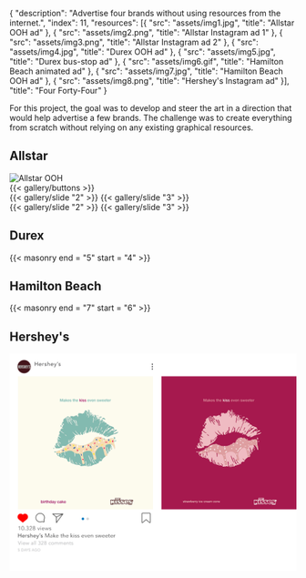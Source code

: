 {
  "description": "Advertise four brands without using resources from the internet.",
  "index": 11,
  "resources": [{
    "src": "assets/img1.jpg",
    "title": "Allstar OOH ad"
  }, {
    "src": "assets/img2.png",
    "title": "Allstar Instagram ad 1"
  }, {
    "src": "assets/img3.png",
    "title": "Allstar Instagram ad 2"
  }, {
    "src": "assets/img4.jpg",
    "title": "Durex OOH ad"
  }, {
    "src": "assets/img5.jpg",
    "title": "Durex bus-stop ad"
  }, {
    "src": "assets/img6.gif",
    "title": "Hamilton Beach animated ad"
  }, {
    "src": "assets/img7.jpg",
    "title": "Hamilton Beach OOH ad"
  }, {
    "src": "assets/img8.png",
    "title": "Hershey's Instagram ad"
  }],
  "title": "Four Forty-Four"
}

For this project, the goal was to develop and steer the art in a direction that would help advertise a few brands. The challenge was to create everything from scratch without relying on any existing graphical resources.

## Allstar

<div
  data-masonry
  w-m = "t-5">
  <div
    w-m = "b-5"
    w-w = "full lg:masonryLg sm:masonrySm">
    <img
      alt = "Allstar OOH"
      data-lazy = "/projects/four-forty-four/assets/img1.jpg"
      height = "768"
      src = "/projects/four-forty-four/assets/img1-low.jpg"
      width = "1024"
      w-m = "b-5"
      w-object = "cover"
      w-transition = "duration-250 ease-in-out filter"
      w-w = "full"/>
  </div>
  <div
    w-m = "b-5"
    w-w = "full lg:masonryLg sm:masonrySm">
    <div
      data-gallery = '{"effect": "cards"}'
      w-m = "x-auto"
      w-max-w = "xs lg:sm"
      w-position = "relative"
      w-w = "card"
      x-data = "gallery">
      <div
        class = "swiper"
        w-text = "dark-500"
        w-w = "full">
        {{< gallery/buttons >}}
        <div
          class = "swiper-wrapper"
          w-w = "full">
          {{< gallery/slide "2" >}}
          {{< gallery/slide "3" >}}
        </div>
      </div>
      <div
        class = "swiper thumb"
        w-m = "t-5"
        w-w = "full">
        <div
          class = "swiper-wrapper"
          w-w = "full">
          {{< gallery/slide "2" >}}
          {{< gallery/slide "3" >}}
        </div>
      </div>
    </div>
  </div>
</div>

## Durex

{{< masonry end = "5" start = "4" >}}

## Hamilton Beach

{{< masonry end = "7" start = "6" >}}

## Hershey's

![Hershey's Instagram ad](assets/img8.png)